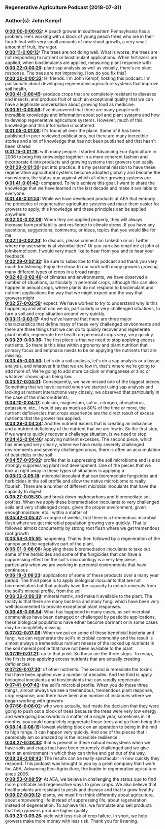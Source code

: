 ### Regenerative Agriculture Podcast  (2018-07-31)  
### Author(s): John Kempf  

**[0:00:00-0:00:02](https://podcast.vhostevents.com/uncategorized/3-things-to-do-when-plants-dont-respond-to-nutrient-applications/#t=0:00:00):**  A peach grower in southeastern Pennsylvania has a problem.  He's working with a block of young peach trees who are in their fourth leaf with very small  amounts of new shoot growth, a very small amount of fruit, low vigor.  
**[0:00:11-0:00:13](https://podcast.vhostevents.com/uncategorized/3-things-to-do-when-plants-dont-respond-to-nutrient-applications/#t=0:00:11):**  The trees are not doing well.  What is worse, the trees are not responding to nutrient or biostimulant applications.  When fertilizers are applied, when biostimulants are applied, measuring plant response with  
**[0:00:22-0:00:26](https://podcast.vhostevents.com/uncategorized/3-things-to-do-when-plants-dont-respond-to-nutrient-applications/#t=0:00:22):**  plant sap analysis as well as visually, there's no plant response.  The trees are not improving.  How do you fix this?  
**[0:00:30-0:00:32](https://podcast.vhostevents.com/uncategorized/3-things-to-do-when-plants-dont-respond-to-nutrient-applications/#t=0:00:30):**  Hi friends.  I'm John Kempf, hosting this podcast.  I'm passionate about developing regenerative agriculture systems that improve soil health,  
**[0:00:41-0:00:45](https://podcast.vhostevents.com/uncategorized/3-things-to-do-when-plants-dont-respond-to-nutrient-applications/#t=0:00:41):**  produce crops that are completely resistant to diseases and insects, and produce fruit  of such an exceptional quality that we can have a legitimate conversation about growing  food as medicine.  
**[0:00:51-0:00:56](https://podcast.vhostevents.com/uncategorized/3-things-to-do-when-plants-dont-respond-to-nutrient-applications/#t=0:00:51):**  I've discovered that there are many people with incredible knowledge and information  about soil and plant systems and how to develop regenerative agriculture systems.  However, much of this knowledge and this information is scattered.  
**[0:01:05-0:01:06](https://podcast.vhostevents.com/uncategorized/3-things-to-do-when-plants-dont-respond-to-nutrient-applications/#t=0:01:05):**  It's found all over the place.  Some of it has been published in peer reviewed publications, but there are many incredible  stories and a lot of knowledge that has not been published and that hasn't been shared  
**[0:01:15-0:01:16](https://podcast.vhostevents.com/uncategorized/3-things-to-do-when-plants-dont-respond-to-nutrient-applications/#t=0:01:15):**  with many people.  I started Advancing Eco-Agriculture in 2006 to bring this knowledge together in a more  coherent fashion and incorporate it into products and growing systems that growers can easily  
**[0:01:29-0:01:30](https://podcast.vhostevents.com/uncategorized/3-things-to-do-when-plants-dont-respond-to-nutrient-applications/#t=0:01:29):**  put into practice.  It's my personal mission to have these regenerative agricultural systems become adopted globally  and become the mainstream, the status quo against which all other growing systems are  
**[0:01:41-0:01:42](https://podcast.vhostevents.com/uncategorized/3-things-to-do-when-plants-dont-respond-to-nutrient-applications/#t=0:01:41):**  compared.  To help achieve this goal, I want to share the knowledge that we have learned in the  last decade and make it available to everyone.  
**[0:01:49-0:01:53](https://podcast.vhostevents.com/uncategorized/3-things-to-do-when-plants-dont-respond-to-nutrient-applications/#t=0:01:49):**  While we have developed products at AEA that embody the principles of regenerative agriculture  systems and make them easier for growers to apply, this knowledge and these principles  can be applied anywhere.  
**[0:02:00-0:02:06](https://podcast.vhostevents.com/uncategorized/3-things-to-do-when-plants-dont-respond-to-nutrient-applications/#t=0:02:00):**  When they are applied properly, they will always increase farm profitability and resilience  to climate stress.  If you have any questions, suggestions, comments, or ideas, topics that you would like for me  
**[0:02:13-0:02:20](https://podcast.vhostevents.com/uncategorized/3-things-to-do-when-plants-dont-respond-to-nutrient-applications/#t=0:02:13):**  to discuss, please connect on LinkedIn or on Twitter where my username is at visionbuilder7.  Or you can also email me at john at johnkempf.com.  I would very much like to hear from you and to hear your feedback.  
**[0:02:29-0:02:32](https://podcast.vhostevents.com/uncategorized/3-things-to-do-when-plants-dont-respond-to-nutrient-applications/#t=0:02:29):**  Be sure to subscribe to this podcast and thank you very much for listening.  Enjoy the show.  In our work with many growers growing many different types of crops in a broad range  
**[0:02:40-0:02:46](https://podcast.vhostevents.com/uncategorized/3-things-to-do-when-plants-dont-respond-to-nutrient-applications/#t=0:02:40):**  of climates and environments, we have observed a number of situations, particularly in perennial  crops, although this can also happen in annual crops, where plants do not respond to biostimulant  and nutrient applications the way that we might expect and the way that growers might  
**[0:02:57-0:02:58](https://podcast.vhostevents.com/uncategorized/3-things-to-do-when-plants-dont-respond-to-nutrient-applications/#t=0:02:57):**  expect.  We have worked to try to understand why is this happening and what can we do, particularly  in very challenged situations, to turn a soil and crop situation around very quickly.  
**[0:03:11-0:03:17](https://podcast.vhostevents.com/uncategorized/3-things-to-do-when-plants-dont-respond-to-nutrient-applications/#t=0:03:11):**  And we've learned that there are three major characteristics that define many of these  very challenged environments and there are three things that we can do to quickly recover  and regenerate plant health, regenerate tree health on perennial crops very, very quickly.  
**[0:03:29-0:03:36](https://podcast.vhostevents.com/uncategorized/3-things-to-do-when-plants-dont-respond-to-nutrient-applications/#t=0:03:29):**  The first piece is that we need to stop applying excess nutrients.  So there is this idea within agronomy and plant nutrition that primary focus and emphasis  needs to be on applying the nutrients that are missing.  
**[0:03:45-0:03:50](https://podcast.vhostevents.com/uncategorized/3-things-to-do-when-plants-dont-respond-to-nutrient-applications/#t=0:03:45):**  Let's do a soil analysis, let's do a sap analysis or a tissue analysis, and whatever it is that  we are low in, that's where we're going to add more of.  We're going to add more calcium or manganese or zinc or whatever shows up as being low.  
**[0:03:57-0:04:01](https://podcast.vhostevents.com/uncategorized/3-things-to-do-when-plants-dont-respond-to-nutrient-applications/#t=0:03:57):**  Consequently, we have missed one of the biggest pieces.  Something that we have learned when we started using sap analysis and looking at nutrient  interactions very closely, we observed that particularly in the case of the macronutrients,  
**[0:04:10-0:04:17](https://podcast.vhostevents.com/uncategorized/3-things-to-do-when-plants-dont-respond-to-nutrient-applications/#t=0:04:10):**  calcium, magnesium, sulfur, nitrogen, phosphorus, potassium, etc., I would say as much as 80%  of the time or more, the nutrient deficiencies that crops experience are the direct result  of excess nutrients that the grower has applied.  
**[0:04:29-0:04:34](https://podcast.vhostevents.com/uncategorized/3-things-to-do-when-plants-dont-respond-to-nutrient-applications/#t=0:04:29):**  Another nutrient excess that is creating an imbalance and a nutrient deficiency of the  nutrient that we are low in.  So the first step, if we want to quickly recover a challenge situation, is we need to stop  
**[0:04:42-0:04:46](https://podcast.vhostevents.com/uncategorized/3-things-to-do-when-plants-dont-respond-to-nutrient-applications/#t=0:04:42):**  applying nutrient excesses.  The second piece, which has emerged very clearly, where we have really severely challenged environments  and severely challenged crops, there is often an accumulation of pesticides in the soil  
**[0:04:57-0:05:02](https://podcast.vhostevents.com/uncategorized/3-things-to-do-when-plants-dont-respond-to-nutrient-applications/#t=0:04:57):**  profile that is suppressing the soil microbiome and is also strongly suppressing plant root  development.  One of the pieces that we look at right away in these types of situations is applying a  
**[0:05:10-0:05:18](https://podcast.vhostevents.com/uncategorized/3-things-to-do-when-plants-dont-respond-to-nutrient-applications/#t=0:05:10):**  microbial inoculant that can bioremediate fungicides and herbicides in the soil profile  and allow the native microbiome to really flourish.  There are a number of different microbial inoculants that have the capacity to digest  
**[0:05:27-0:05:30](https://podcast.vhostevents.com/uncategorized/3-things-to-do-when-plants-dont-respond-to-nutrient-applications/#t=0:05:27):**  and break down hydrocarbons and bioremediate soil profiles.  When we apply these bioremediation inoculants to very challenged soils and very challenged  crops, given the proper environment, given enough moisture, etc., within a matter of  
**[0:05:42-0:05:47](https://podcast.vhostevents.com/uncategorized/3-things-to-do-when-plants-dont-respond-to-nutrient-applications/#t=0:05:42):**  a couple of weeks, first there is a tremendous microbial flush where we get microbial population  growing very quickly.  That is followed almost concurrently by strong root flush where we get tremendous root growth  
**[0:05:54-0:05:55](https://podcast.vhostevents.com/uncategorized/3-things-to-do-when-plants-dont-respond-to-nutrient-applications/#t=0:05:54):**  happening.  That is then followed by a regeneration of the canopy and the vegetative part of the  plant.  
**[0:06:01-0:06:08](https://podcast.vhostevents.com/uncategorized/3-things-to-do-when-plants-dont-respond-to-nutrient-applications/#t=0:06:01):**  Applying these bioremediation inoculants to take out some of the herbicides and some of  the fungicides that can have a suppressing effect on the soil's microbiology is a very  key piece, particularly when we are working in perennial environments that have continuous  
**[0:06:18-0:06:23](https://podcast.vhostevents.com/uncategorized/3-things-to-do-when-plants-dont-respond-to-nutrient-applications/#t=0:06:18):**  applications of some of these products over a many year period.  The third piece is to apply biological inoculants that are not bioremediators but that actually  have the capacity to unlock minerals from the soil's mineral profile, from the soil  
**[0:06:36-0:06:39](https://podcast.vhostevents.com/uncategorized/3-things-to-do-when-plants-dont-respond-to-nutrient-applications/#t=0:06:36):**  mineral matrix, and make it available to the plant.  The reality is that there are many bacteria and many fungi which have been very well documented  to provide exceptional plant responses.  
**[0:06:49-0:06:54](https://podcast.vhostevents.com/uncategorized/3-things-to-do-when-plants-dont-respond-to-nutrient-applications/#t=0:06:49):**  What has happened in many cases, as soil microbial communities have been damaged or challenged  by pesticide applications, these biological populations have either become dormant or  in some cases may be completely missing.  
**[0:07:02-0:07:08](https://podcast.vhostevents.com/uncategorized/3-things-to-do-when-plants-dont-respond-to-nutrient-applications/#t=0:07:02):**  When we put on some of these beneficial bacteria and fungi, we can regenerate the soil's  microbial community and the result is almost always a tremendous nutrient release of the  locked up nutrients in the soil mineral profile that have not been available to the plant  
**[0:07:19-0:07:21](https://podcast.vhostevents.com/uncategorized/3-things-to-do-when-plants-dont-respond-to-nutrient-applications/#t=0:07:19):**  up to that point.  So those are the three steps.  To recap, the first is stop applying excess nutrients that are actually creating deficiencies  
**[0:07:28-0:07:30](https://podcast.vhostevents.com/uncategorized/3-things-to-do-when-plants-dont-respond-to-nutrient-applications/#t=0:07:28):**  of other nutrients.  The second is remediate the toxins that have been applied over a number of decades.  And the third is apply biological inoculants and biostimulants that can rapidly regenerate  
**[0:07:41-0:07:42](https://podcast.vhostevents.com/uncategorized/3-things-to-do-when-plants-dont-respond-to-nutrient-applications/#t=0:07:41):**  the soil's microbial profile.  When you do those three things, almost always we see a tremendous, tremendous plant response,  crop response, and there have been any number of instances where we began working with growers  
**[0:07:56-0:08:02](https://podcast.vhostevents.com/uncategorized/3-things-to-do-when-plants-dont-respond-to-nutrient-applications/#t=0:07:56):**  who were actually, had made the decision that they were going to push out a block of trees  because the trees were very low energy and were going backwards in a matter of a single  year, sometimes in 18 months, you could completely regenerate those trees and go from being the  
**[0:08:14-0:08:19](https://podcast.vhostevents.com/uncategorized/3-things-to-do-when-plants-dont-respond-to-nutrient-applications/#t=0:08:14):**  lowest yielding block on an operation to being in the mid to high range.  It can happen very quickly.  And one of the pieces that I personally am so amazed by is the incredible resilience  
**[0:08:27-0:08:33](https://podcast.vhostevents.com/uncategorized/3-things-to-do-when-plants-dont-respond-to-nutrient-applications/#t=0:08:27):**  that is present in these natural ecosystems when we have soils and crops that have been  extremely challenged and we give them an environment in which they can thrive and get out of the  way.  
**[0:08:39-0:08:43](https://podcast.vhostevents.com/uncategorized/3-things-to-do-when-plants-dont-respond-to-nutrient-applications/#t=0:08:39):**  The results can be really spectacular in how quickly they respond.  This podcast was brought to you by a great company that I work for, AEA, Advancing Eco-Agriculture,  the leader in regenerative agriculture since 2006.  
**[0:08:53-0:08:59](https://podcast.vhostevents.com/uncategorized/3-things-to-do-when-plants-dont-respond-to-nutrient-applications/#t=0:08:53):**  At AEA, we believe in challenging the status quo to find more profitable and regenerative  ways to grow crops.  We also believe that healthy plants are resistant to pests and disease and that to grow healthy  
**[0:09:07-0:09:12](https://podcast.vhostevents.com/uncategorized/3-things-to-do-when-plants-dont-respond-to-nutrient-applications/#t=0:09:07):**  plants, we must first think differently about agriculture, about empowering life instead  of suppressing life, about regeneration instead of degeneration.  To achieve this, we formulate and sell products that help growers produce higher quality  
**[0:09:23-0:09:26](https://podcast.vhostevents.com/uncategorized/3-things-to-do-when-plants-dont-respond-to-nutrient-applications/#t=0:09:23):**  yield with less risk of crop failure.  In short, we help growers make more money with less risk.  Thank you for listening.  